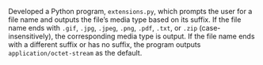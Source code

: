 Developed a Python program, `extensions.py`, which prompts the user for a file name and outputs the file’s media type based on its suffix. If the file name ends with `.gif`, `.jpg`, `.jpeg`, `.png`, `.pdf`, `.txt`, or `.zip` (case-insensitively), the corresponding media type is output. If the file name ends with a different suffix or has no suffix, the program outputs `application/octet-stream` as the default.
